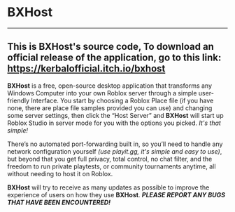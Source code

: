# BXHost
---
## This is **BXHost**'s source code, To download an official release of the application, go to this link: https://kerbalofficial.itch.io/bxhost

**BXHost** is a free, open-source desktop application that transforms any Windows Computer into your own Roblox server through a simple user-friendly Interface. You start by choosing a Roblox Place file (if you have none, there are place file samples provided you can use) and changing some server settings, then click the “Host Server” and **BXHost** will start up Roblox Studio in server mode for you with the options you picked. *It's that simple!*

There’s no automated port-forwarding built in, so you’ll need to handle any network configuration yourself *(use playit.gg, it's simple and easy to use)*, but beyond that you get full privacy, total control, no chat filter, and the freedom to run private playtests, or community tournaments anytime, all without needing to host it on Roblox.

**BXHost** will try to receive as many updates as possible to improve the experience of users on how they use **BXHost**. ***PLEASE REPORT ANY BUGS THAT HAVE BEEN ENCOUNTERED!***
